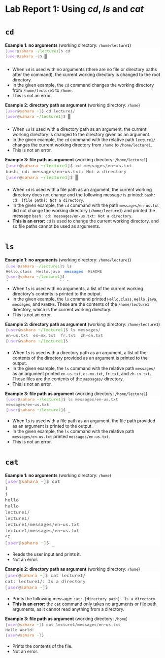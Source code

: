 # Lab Report 1: Using *cd*, *ls* and *cat*

# `cd`

**Example 1: no arguments** 
(working directory: `/home/lecture1`)
![](/labreport1_screenshots/cd_noarg.png)
- When `cd` is used with no arguments (there are no file or directory paths after the command), the current working directory is changed to the root directory. 
- In the given example, the `cd` command changes the working directory from `/home/lecture1` to `/home`. 
- This is not an error.

**Example 2: directory path as argument** 
(working directory: `/home`)
![](/labreport1_screenshots/cd_dirarg.png)
- When `cd` is used with a directory path as an argument, the current working directory is changed to the directory given as an argument. 
- In the given example, the `cd` command with the relative path `lecture1/` changes the current working directory from `/home` to `/home/lecture1`.
- This is not an error.

**Example 3: file path as argument** 
(working directory: `/home/lecture1`)
![](/labreport1_screenshots/cd_filearg.png)
- When `cd` is used with a file path as an argument, the current working directory does not change and the following message is printed: `bash: cd: [file path]: Not a directory`.
- In the given example, the `cd` command with the path `messages/en-us.txt` did not change the working directory (`/home/lecture1`) and printed the message `bash: cd: messages/en-us.txt: Not a directory`.
- **This is an error:** `cd` is used to change the current working directory, and so file paths cannot be used as arguments. 

# `ls`

**Example 1: no arguments** 
(working directory: `/home/lecture1`)
![](/labreport1_screenshots/ls_noarg.png)
- When `ls` is used with no arguments, a list of the current working directory's contents is printed to the output.
- In the given example, the `ls` command printed `Hello.class`, `Hello.java`, `messages`, and `README`. These are the contents of the `/home/lecture1` directory, which is the current working directory. 
- This is not an error. 

**Example 2: directory path as argument** 
(working directory: `/home/lecture1`)
![](/labreport1_screenshots/ls_dirarg.png)
- When `ls` is used with a directory path as an argument, a list of the contents of the directory provided as an argument is printed to the output.
- In the given example, the `ls` command with the relative path `messages/` as an argument printed `en-us.txt`, `es-mx.txt`, `fr.txt`, and `zh-cn.txt`. These files are the contents of the `messages/` directory.  
- This is not an error. 

**Example 3: file path as argument** 
(working directory: `/home/lecture1`)
![](/labreport1_screenshots/ls_filearg.png)
- When `ls` is used with a file path as an argument, the file path provided as an argument is printed to the output.
- In the given example, the `ls` command with the relative path `messages/en-us.txt` printed `messages/en-us.txt`.   
- This is not an error. 

# `cat`

**Example 1: no arguments** 
(working directory: `/home`)
![](/labreport1_screenshots/cat_noarg.png)
- Reads the user input and prints it.  
- Not an error. 

**Example 2: directory path as argument** 
(working directory: `/home`)
![](/labreport1_screenshots/cat_dirarg.png)
- Prints the following message: `cat: [directory path]: Is a directory`
- **This is an error:** the `cat` command only takes no arguments or file path arguments, as it cannot read anything from a directory. 

**Example 3: file path as argument** 
(working directory: `/home`)
![](/labreport1_screenshots/cat_filearg.png)
- Prints the contents of the file. 
- Not an error. 